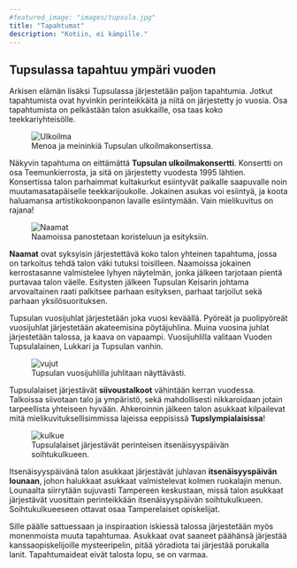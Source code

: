 ```yaml
---
#featured_image: "images/tupsula.jpg"
title: "Tapahtumat"
description: "Kotiin, ei kämpille."
---
```



## Tupsulassa tapahtuu ympäri vuoden

Arkisen elämän lisäksi Tupsulassa järjestetään paljon tapahtumia. Jotkut tapahtumista ovat hyvinkin perinteikkäitä ja niitä on järjestetty jo vuosia. Osa tapahtumista on pelkästään talon asukkaille, osa taas koko teekkariyhteisölle.

<figure>
  <img src="/images/ulkoilma.jpg" alt="Ulkoilma">
  <figcaption>Menoa ja meininkiä Tupsulan ulkoilmakonsertissa.</figcaption>
</figure>

Näkyvin tapahtuma on eittämättä **Tupsulan ulkoilmakonsertti**. Konsertti on osa Teemunkierrosta, ja sitä on järjestetty vuodesta 1995 lähtien. Konsertissa talon parhaimmat kultakurkut esiintyvät paikalle saapuvalle noin muutamasatapäiselle teekkarijoukolle. Jokainen asukas voi esiintyä, ja koota haluamansa artistikokoonpanon lavalle esiintymään. Vain mielikuvitus on rajana!

<figure>
  <img src="/images/naamat.jpg" alt="Naamat">
  <figcaption>Naamoissa panostetaan koristeluun ja esityksiin.</figcaption>
</figure>

**Naamat** ovat syksyisin järjestettävä koko talon yhteinen tapahtuma, jossa on tarkoitus tehdä talon väki tutuksi toisilleen. Naamoissa jokainen kerrostasanne valmistelee lyhyen näytelmän, jonka jälkeen tarjotaan pientä purtavaa talon väelle. Esitysten jälkeen Tupsulan Keisarin johtama arvovaltainen raati palkitsee parhaan esityksen, parhaat tarjoilut sekä parhaan yksilösuorituksen.

Tupsulan vuosijuhlat järjestetään joka vuosi keväällä. Pyöreät ja puolipyöreät vuosijuhlat järjestetään akateemisina pöytäjuhlina. Muina vuosina juhlat järjestetään talossa, ja kaava on vapaampi. Vuosijuhlilla valitaan Vuoden Tupsulalainen, Lukkari ja Tupsulan vanhin.

<figure>
  <img src="/images/vujut.jpg" alt="vujut">
  <figcaption>Tupsulan vuosijuhlilla juhlitaan näyttävästi.</figcaption>
</figure>

Tupsulalaiset järjestävät **siivoustalkoot** vähintään kerran vuodessa. Talkoissa siivotaan talo ja ympäristö, sekä mahdollisesti nikkaroidaan jotain tarpeellista yhteiseen hyvään. Ahkeroinnin jälkeen talon asukkaat kilpailevat mitä mielikuvituksellisimmissa lajeissa eeppisissä **Tupslympialaisissa**!

<figure>
  <img src="/images/kulkue.jpg" alt="kulkue">
  <figcaption>Tupsulalaiset järjestävät perinteisen itsenäisyyspäivän soihtukulkueen.</figcaption>
</figure>

Itsenäisyyspäivänä talon asukkaat järjestävät juhlavan **itsenäisyyspäivän lounaan**, johon halukkaat asukkaat valmistelevat kolmen ruokalajin menun. Lounaalta siirrytään sujuvasti Tampereen keskustaan, missä talon asukkaat järjestävät vuosittain perinteikkään itsenäisyyspäivän soihtukulkueen. Soihtukulkueeseen ottavat osaa Tamperelaiset opiskelijat.

Sille päälle sattuessaan ja inspiraation iskiessä talossa järjestetään myös monenmoista muuta tapahtumaa. Asukkaat ovat saaneet päähänsä järjestää kanssaopiskelijoille mysteeripelin, pitää yöradiota tai järjestää porukalla lanit. Tapahtumaideat eivät talosta lopu, se on varmaa.

